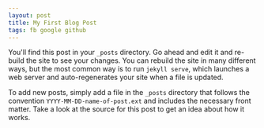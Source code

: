 ```yaml
---
layout: post
title: My First Blog Post
tags: fb google github
---
```

You'll find this post in your `_posts` directory. Go ahead and edit it and re-build
the site to see your changes. You can rebuild the site in many different ways, but
the most common way is to run `jekyll serve`, which launches a web server and
auto-regenerates your site when a file is updated.

To add new posts, simply add a file in the `_posts` directory that follows the
convention `YYYY-MM-DD-name-of-post.ext` and includes the necessary front matter.
Take a look at the source for this post to get an idea about how it works.